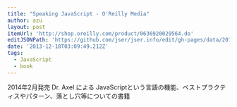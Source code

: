 ```yaml
---
title: "Speaking JavaScript - O'Reilly Media"
author: azu
layout: post
itemUrl: 'http://shop.oreilly.com/product/0636920029564.do'
editJSONPath: 'https://github.com/jser/jser.info/edit/gh-pages/data/2013/12/index.json'
date: '2013-12-18T03:09:49.212Z'
tags:
  - JavaScript
  - book
---
```

2014年2月発売
Dr. Axel による JavaScriptという言語の機能、ベストプラクティスやパターン、落とし穴等についての書籍

